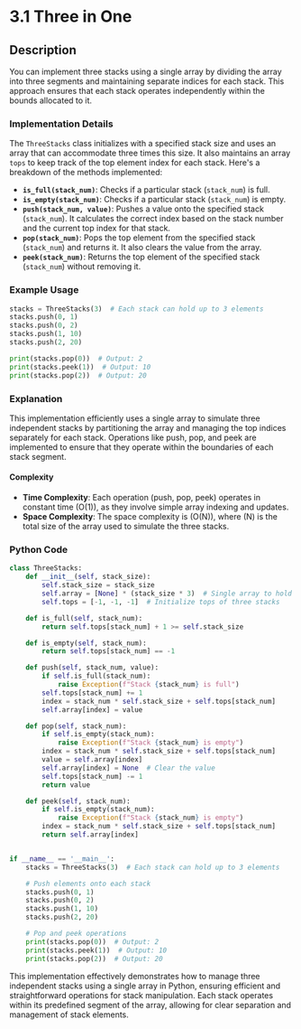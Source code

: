 # 3.1 Three in One

## Description
You can implement three stacks using a single array by dividing the array into three segments and maintaining separate indices for each stack. This approach ensures that each stack operates independently within the bounds allocated to it.

### Implementation Details
The `ThreeStacks` class initializes with a specified stack size and uses an array that can accommodate three times this size. It also maintains an array `tops` to keep track of the top element index for each stack. Here's a breakdown of the methods implemented:

- **`is_full(stack_num)`**: Checks if a particular stack (`stack_num`) is full.
- **`is_empty(stack_num)`**: Checks if a particular stack (`stack_num`) is empty.
- **`push(stack_num, value)`**: Pushes a value onto the specified stack (`stack_num`). It calculates the correct index based on the stack number and the current top index for that stack.
- **`pop(stack_num)`**: Pops the top element from the specified stack (`stack_num`) and returns it. It also clears the value from the array.
- **`peek(stack_num)`**: Returns the top element of the specified stack (`stack_num`) without removing it.

### Example Usage
```python
stacks = ThreeStacks(3)  # Each stack can hold up to 3 elements
stacks.push(0, 1)
stacks.push(0, 2)
stacks.push(1, 10)
stacks.push(2, 20)

print(stacks.pop(0))  # Output: 2
print(stacks.peek(1))  # Output: 10
print(stacks.pop(2))  # Output: 20
```

### Explanation
This implementation efficiently uses a single array to simulate three independent stacks by partitioning the array and managing the top indices separately for each stack. Operations like push, pop, and peek are implemented to ensure that they operate within the boundaries of each stack segment.

#### Complexity
- **Time Complexity**: Each operation (push, pop, peek) operates in constant time \(O(1)\), as they involve simple array indexing and updates.
- **Space Complexity**: The space complexity is \(O(N)\), where \(N\) is the total size of the array used to simulate the three stacks.

### Python Code

```python
class ThreeStacks:
    def __init__(self, stack_size):
        self.stack_size = stack_size
        self.array = [None] * (stack_size * 3)  # Single array to hold three stacks
        self.tops = [-1, -1, -1]  # Initialize tops of three stacks

    def is_full(self, stack_num):
        return self.tops[stack_num] + 1 >= self.stack_size

    def is_empty(self, stack_num):
        return self.tops[stack_num] == -1

    def push(self, stack_num, value):
        if self.is_full(stack_num):
            raise Exception(f"Stack {stack_num} is full")
        self.tops[stack_num] += 1
        index = stack_num * self.stack_size + self.tops[stack_num]
        self.array[index] = value

    def pop(self, stack_num):
        if self.is_empty(stack_num):
            raise Exception(f"Stack {stack_num} is empty")
        index = stack_num * self.stack_size + self.tops[stack_num]
        value = self.array[index]
        self.array[index] = None  # Clear the value
        self.tops[stack_num] -= 1
        return value

    def peek(self, stack_num):
        if self.is_empty(stack_num):
            raise Exception(f"Stack {stack_num} is empty")
        index = stack_num * self.stack_size + self.tops[stack_num]
        return self.array[index]


if __name__ == '__main__':
    stacks = ThreeStacks(3)  # Each stack can hold up to 3 elements

    # Push elements onto each stack
    stacks.push(0, 1)
    stacks.push(0, 2)
    stacks.push(1, 10)
    stacks.push(2, 20)

    # Pop and peek operations
    print(stacks.pop(0))  # Output: 2
    print(stacks.peek(1))  # Output: 10
    print(stacks.pop(2))  # Output: 20
```

This implementation effectively demonstrates how to manage three independent stacks using a single array in Python, ensuring efficient and straightforward operations for stack manipulation. Each stack operates within its predefined segment of the array, allowing for clear separation and management of stack elements.
